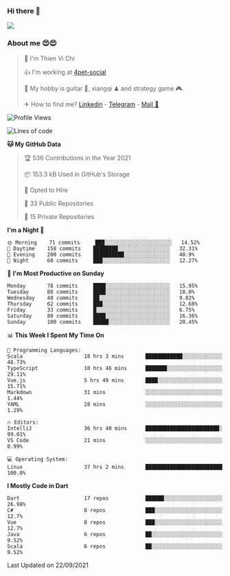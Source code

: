 ### Hi there 👋
![](https://media1.tenor.com/images/9aa4aee77151757a310fcdb4b8fd2a0a/tenor.gif?itemid=12671405)

### About me 😍😍

> 🙎 I'm Thien Vi Chi
> 
> 👍 I'm working at [4pet-social](https://github.com/4pet-social)
>
> 🥞 My hobby is guitar 🎸, xiangqi ♟ and strategy game 🎮.
> 
> ✈ How to find me? [Linkedin](https://www.linkedin.com/in/tvc12/) - [Telegram](https://t.me/yeutham212) - [Mail 📧](mailto:meomeocf98@gmail.com)
> 

<!--START_SECTION:waka-->
![Profile Views](http://img.shields.io/badge/Profile%20Views-14-blue)

![Lines of code](https://img.shields.io/badge/From%20Hello%20World%20I%27ve%20Written-745887%20lines%20of%20code-blue)

**🐱 My GitHub Data** 

> 🏆 536 Contributions in the Year 2021
 > 
> 📦 153.3 kB Used in GitHub's Storage 
 > 
> 💼 Opted to Hire
 > 
> 📜 33 Public Repositories 
 > 
> 🔑 15 Private Repositories  
 > 
**I'm a Night 🦉** 

```text
🌞 Morning    71 commits     ███░░░░░░░░░░░░░░░░░░░░░░   14.52% 
🌆 Daytime    158 commits    ████████░░░░░░░░░░░░░░░░░   32.31% 
🌃 Evening    200 commits    ██████████░░░░░░░░░░░░░░░   40.9% 
🌙 Night      60 commits     ███░░░░░░░░░░░░░░░░░░░░░░   12.27%

```
📅 **I'm Most Productive on Sunday** 

```text
Monday       78 commits     ████░░░░░░░░░░░░░░░░░░░░░   15.95% 
Tuesday      88 commits     ████░░░░░░░░░░░░░░░░░░░░░   18.0% 
Wednesday    48 commits     ██░░░░░░░░░░░░░░░░░░░░░░░   9.82% 
Thursday     62 commits     ███░░░░░░░░░░░░░░░░░░░░░░   12.68% 
Friday       33 commits     █░░░░░░░░░░░░░░░░░░░░░░░░   6.75% 
Saturday     80 commits     ████░░░░░░░░░░░░░░░░░░░░░   16.36% 
Sunday       100 commits    █████░░░░░░░░░░░░░░░░░░░░   20.45%

```


📊 **This Week I Spent My Time On** 

```text
💬 Programming Languages: 
Scala                    18 hrs 3 mins       ████████████░░░░░░░░░░░░░   48.73% 
TypeScript               10 hrs 46 mins      ███████░░░░░░░░░░░░░░░░░░   29.11% 
Vue.js                   5 hrs 49 mins       ████░░░░░░░░░░░░░░░░░░░░░   15.71% 
Markdown                 31 mins             ░░░░░░░░░░░░░░░░░░░░░░░░░   1.44% 
YAML                     28 mins             ░░░░░░░░░░░░░░░░░░░░░░░░░   1.29%

🔥 Editors: 
IntelliJ                 36 hrs 40 mins      ████████████████████████░   99.01% 
VS Code                  21 mins             ░░░░░░░░░░░░░░░░░░░░░░░░░   0.99%

💻 Operating System: 
Linux                    37 hrs 2 mins       █████████████████████████   100.0%

```

**I Mostly Code in Dart** 

```text
Dart                     17 repos            ██████░░░░░░░░░░░░░░░░░░░   26.98% 
C#                       8 repos             ███░░░░░░░░░░░░░░░░░░░░░░   12.7% 
Vue                      8 repos             ███░░░░░░░░░░░░░░░░░░░░░░   12.7% 
Java                     6 repos             ██░░░░░░░░░░░░░░░░░░░░░░░   9.52% 
Scala                    6 repos             ██░░░░░░░░░░░░░░░░░░░░░░░   9.52%

```



 Last Updated on 22/09/2021
<!--END_SECTION:waka-->
